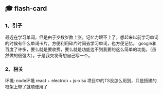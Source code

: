 ## :mortar_board: flash-card

### 1、引子

最近在学习单词，但是由于岁数岁数上涨，记忆力跟不上了。想起来以前学习单词的时候有什么单词卡片，方便利用碎片时间去学习单词，也方便记忆。
google和百度了许多，要么就是要收费，要么就是功能达不到我要的这么简单的功能。（虽然做的很强大）。于是我突发奇想自己写一个。

### 2、相关
环境: node环境
react + electron + js-xlsx
项目中的TS没怎么用到，只是搭建的框架上带了就顺便用了

